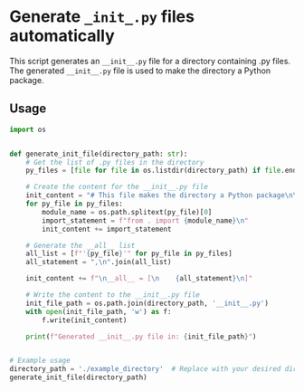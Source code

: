 # Generate `_init_.py` files automatically

This script generates an `__init__.py` file for a directory containing .py files. The generated `__init__.py` file is used to make the directory a Python package.

## Usage

```python
import os


def generate_init_file(directory_path: str):
    # Get the list of .py files in the directory
    py_files = [file for file in os.listdir(directory_path) if file.endswith('.py') and file != '__init__.py']

    # Create the content for the __init__.py file
    init_content = "# This file makes the directory a Python package\n\n"
    for py_file in py_files:
        module_name = os.path.splitext(py_file)[0]
        import_statement = f"from . import {module_name}\n"
        init_content += import_statement

    # Generate the __all__ list
    all_list = [f"'{py_file}'" for py_file in py_files]
    all_statement = ",\n".join(all_list)

    init_content += f"\n__all__ = [\n    {all_statement}\n]"

    # Write the content to the __init__.py file
    init_file_path = os.path.join(directory_path, '__init__.py')
    with open(init_file_path, 'w') as f:
        f.write(init_content)

    print(f"Generated __init__.py file in: {init_file_path}")


# Example usage
directory_path = './example_directory'  # Replace with your desired directory path
generate_init_file(directory_path)
